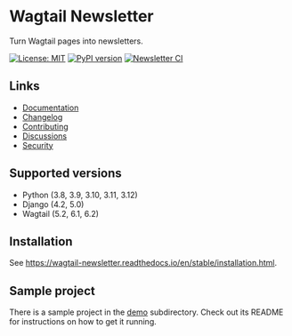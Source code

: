 # Wagtail Newsletter

Turn Wagtail pages into newsletters.

[![License: MIT](https://img.shields.io/badge/License-MIT-blue.svg)](https://opensource.org/licenses/MIT)
[![PyPI version](https://badge.fury.io/py/wagtail-newsletter.svg)](https://badge.fury.io/py/wagtail-newsletter)
[![Newsletter CI](https://github.com/wagtail/wagtail-newsletter/actions/workflows/test.yml/badge.svg)](https://github.com/wagtail/wagtail-newsletter/actions/workflows/test.yml)

## Links

- [Documentation](https://wagtail-newsletter.readthedocs.io)
- [Changelog](https://github.com/wagtail/wagtail-newsletter/blob/main/CHANGELOG.md)
- [Contributing](https://github.com/wagtail/wagtail-newsletter/blob/main/CONTRIBUTING.md)
- [Discussions](https://github.com/wagtail/wagtail-newsletter/discussions)
- [Security](https://github.com/wagtail/wagtail-newsletter/security)

## Supported versions

- Python (3.8, 3.9, 3.10, 3.11, 3.12)
- Django (4.2, 5.0)
- Wagtail (5.2, 6.1, 6.2)

## Installation

See https://wagtail-newsletter.readthedocs.io/en/stable/installation.html.

## Sample project

There is a sample project in the [demo](./demo/) subdirectory. Check out its README for instructions on how to get it running.
